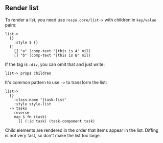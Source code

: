 ## Render list

To render a list, you need use `respo.core/list->` with children in `key/value` pairs:

```
list->
  {}
    :style $ {}
  []
    [] "a" (comp-text "|this is A" nil)
    [] "b" (comp-text "|this is B" nil)
```

If the tag is `:div`, you can omit that and just write:

```
list-> props children
```

It's common pattern to use `->` to transform the list:

```
list->
  {}
    :class-name "|task-list"
    :style style-list
  -> tasks
    reverse
    map $ fn (task)
      [] (:id task) (task-component task)
```

Child elements are rendered in the order that items appear in the list. Diffing is not very fast, so don't make the list too large.
